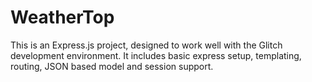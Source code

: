 WeatherTop 
==============================

This is an Express.js project, designed to work well with the Glitch development environment. It includes basic express setup, templating, routing, JSON based model and session support.

